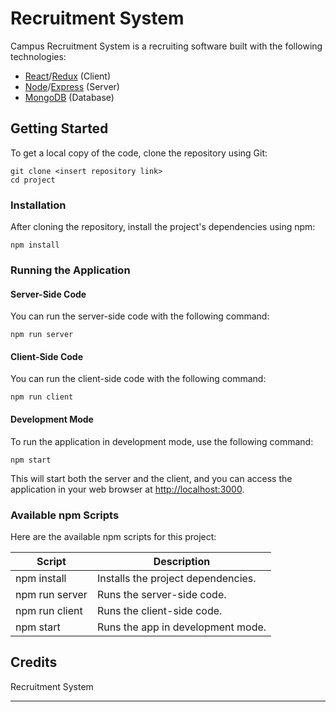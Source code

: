 # Recruitment System

Campus Recruitment System is a recruiting software built with the following technologies:

- [React](https://reactjs.org)/[Redux](https://redux.js.org) (Client)
- [Node](https://nodejs.org)/[Express](https://expressjs.com) (Server)
- [MongoDB](https://www.mongodb.com) (Database)

## Getting Started

To get a local copy of the code, clone the repository using Git:

```shell
git clone <insert repository link>
cd project
```

### Installation

After cloning the repository, install the project's dependencies using npm:

```shell
npm install
```

### Running the Application

#### Server-Side Code

You can run the server-side code with the following command:

```shell
npm run server
```

#### Client-Side Code

You can run the client-side code with the following command:

```shell
npm run client
```

#### Development Mode

To run the application in development mode, use the following command:

```shell
npm start
```

This will start both the server and the client, and you can access the application in your web browser at [http://localhost:3000](http://localhost:3000).

### Available npm Scripts

Here are the available npm scripts for this project:

| Script         | Description                       |
| -------------- | --------------------------------- |
| npm install    | Installs the project dependencies.|
| npm run server | Runs the server-side code.        |
| npm run client | Runs the client-side code.        |
| npm start      | Runs the app in development mode. |

## Credits

Recruitment System

---
